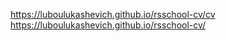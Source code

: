 https://luboulukashevich.github.io/rsschool-cv/cv  
https://luboulukashevich.github.io/rsschool-cv/
